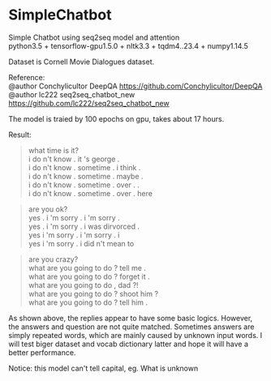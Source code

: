 # SimpleChatbot
Simple Chatbot using seq2seq model and attention   
python3.5 + tensorflow-gpu1.5.0 + nltk3.3 + tqdm4..23.4 + numpy1.14.5  

Dataset is Cornell Movie Dialogues dataset.

Reference:  
@author Conchylicultor DeepQA https://github.com/Conchylicultor/DeepQA  
@author lc222 seq2seq_chatbot_new https://github.com/lc222/seq2seq_chatbot_new

The model is traied by 100 epochs on gpu, takes about 17 hours.  

Result:  
>what time is it?  
i do n't know . it 's george .  
i do n't know . sometime . i think .  
i do n't know . sometime . maybe .  
i do n't know . sometime . over . .  
i do n't know . sometime . over . here  

>are you ok?  
yes . i 'm sorry . i 'm sorry .  
yes . i 'm sorry . i was dirvorced .  
yes i 'm sorry . i 'm sorry . i  
yes i 'm sorry . i did n't mean to  

>are you crazy?  
what are you going to do ? tell me .  
what are you going to do ? forget it .  
what are you going to do , dad ?!  
what are you going to do ? shoot him ?  
what are you going to do ? tell him .  

As shown above, the replies appear to have some basic logics. However, the answers and question are not quite matched. Sometimes answers are simply repeated words, which are mainly caused by unknown input words. I will test biger dataset and vocab dictionary latter and hope it will have a better performance.  

Notice: this model can't tell capital, eg. What is unknown
